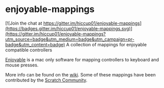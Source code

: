 # enjoyable-mappings

[![Join the chat at https://gitter.im/hiccup01/enjoyable-mappings](https://badges.gitter.im/hiccup01/enjoyable-mappings.svg)](https://gitter.im/hiccup01/enjoyable-mappings?utm_source=badge&utm_medium=badge&utm_campaign=pr-badge&utm_content=badge)
A collection of mappings for enjoyable compatible controllers  

[Enjoyable](https://github.com/shirosaki/enjoyable) is a mac only software for mapping controllers to keyboard and mouse presses.  

More info can be found on the [wiki](https://github.com/hiccup01/enjoyable-mappings/wiki).
Some of these mappings have been contributed by the [Scratch Community](https://scratch.mit.edu).
